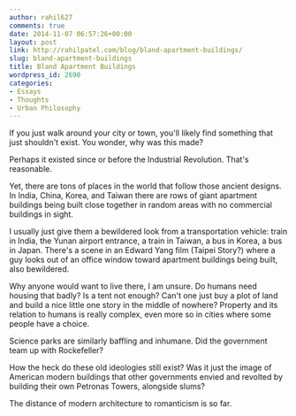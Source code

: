 ```yaml
---
author: rahil627
comments: true
date: 2014-11-07 06:57:26+00:00
layout: post
link: http://rahilpatel.com/blog/bland-apartment-buildings/
slug: bland-apartment-buildings
title: Bland Apartment Buildings
wordpress_id: 2690
categories:
- Essays
- Thoughts
- Urban Philosophy
---
```


If you just walk around your city or town, you'll likely find something that just shouldn't exist. You wonder, why was this made?

Perhaps it existed since or before the Industrial Revolution. That's reasonable.

Yet, there are tons of places in the world that follow those ancient designs. In India, China, Korea, and Taiwan there are rows of giant apartment buildings being built close together in random areas with no commercial buildings in sight.

I usually just give them a bewildered look from a transportation vehicle: train in India, the Yunan airport entrance, a train in Taiwan, a bus in Korea, a bus in Japan. There's a scene in an Edward Yang film (Taipei Story?) where a guy looks out of an office window toward apartment buildings being built, also bewildered.

Why anyone would want to live there, I am unsure. Do humans need housing that badly? Is a tent not enough? Can't one just buy a plot of land and build a nice little one story in the middle of nowhere? Property and its relation to humans is really complex, even more so in cities where some people have a choice.

Science parks are similarly baffling and inhumane. Did the government team up with Rockefeller?

How the heck do these old ideologies still exist? Was it just the image of American modern buildings that other governments envied and revolted by building their own Petronas Towers, alongside slums?

The distance of modern architecture to romanticism is so far.
